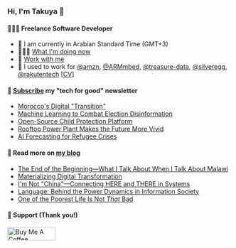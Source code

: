 ### Hi, I'm Takuya 👋

#### 👨🏻‍💻 Freelance Software Developer

- 📍 I am currently in Arabian Standard Time (GMT+3)
- 🏃🏻‍♂️ [What I'm doing now](https://takuti.me/now/)
- 🤝 [Work with me](https://takuti.me/services/)
- 🎯 I used to work for [@amzn](https://github.com/amzn), [@ARMmbed](https://github.com/ARMmbed), [@treasure-data](https://github.com/treasure-data), [@silveregg](https://github.com/silveregg), [@rakutentech](https://github.com/rakutentech) [[CV](https://takuti.me/cv)]

#### 💖 [Subscribe](https://ab.takuti.me/subscribe) my "tech for good" newsletter


- [Morocco&#39;s Digital &#34;Transition&#34;](https://ab.takuti.me/p/morocco-s-digital-transition)
- [Machine Learning to Combat Election Disinformation](https://ab.takuti.me/p/machine-learning-to-combat-election-disinformation)
- [Open-Source Child Protection Platform](https://ab.takuti.me/p/open-source-child-protection-platform)
- [Rooftop Power Plant Makes the Future More Vivid](https://ab.takuti.me/p/rooftop-power-plant-makes-the-future-more-vivid)
- [AI Forecasting for Refugee Crises](https://ab.takuti.me/p/ai-forecasting-for-refugee-crises)

#### 📝 Read more on [my blog](https://takuti.me/note/)


- [The End of the Beginning—What I Talk About When I Talk About Malawi](https://takuti.me/note/one-year-in-malawi/)
- [Materializing Digital Transformation](https://takuti.me/note/materializing-dx/)
- [I&#39;m Not &#34;China&#34;—Connecting HERE and THERE in Systems](https://takuti.me/note/my-identity-in-malawi/)
- [Language: Behind the Power Dynamics in Information Society](https://takuti.me/note/power-of-language/)
- [One of the Poorest Life Is Not *That* Bad](https://takuti.me/note/malawian-personal-finance/)

#### 🤝 Support (Thank you!)

<a href="https://www.buymeacoffee.com/takuti" target="_blank"><img src="https://cdn.buymeacoffee.com/buttons/v2/default-yellow.png" alt="Buy Me A Coffee" style="height: 30px !important;width: 108px !important;" ></a>
